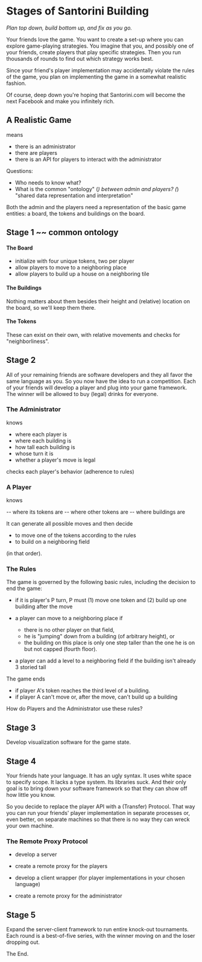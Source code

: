 # Stages of Santorini Building 

_Plan top down, build bottom up, and fix as you go._

Your friends love the game. You want to create a set-up where you can
explore game-playing strategies. You imagine that you, and possibly 
one of your friends, create players that play specific strategies. Then
you run thousands of rounds to find out which strategy works best. 

Since your friend's player implementation may accidentally violate the
rules of the game, you plan on implementing the game in a somewhat
realistic fashion. 

Of course, deep down you're hoping that Santorini.com will become the next
Facebook and make you infinitely rich.

## A Realistic Game 

means 

- there is an administrator 
- there are players 
- there is an API for players to interact with the administrator 

Questions: 

- Who needs to know what? 
- What is the common "ontology" (*) between admin and players? 
  (*) "shared data representation and interpretation"

Both the admin and the players need a representation of the basic game
entities: a board, the tokens and buildings on the board. 

## Stage 1 ~~ common ontology 

#### The Board

- initialize with four unique tokens, two per player 
- allow players to move to a neighboring place 
- allow players to build up a house on a neighboring tile 

#### The Buildings 

Nothing matters about them besides their height and (relative) location on
the board, so we'll keep them there. 

#### The Tokens

These can exist on their own, with relative movements and checks for
"neighborliness". 

## Stage 2 

All of your remaining friends are software developers and they all favor
the same language as you. So you now have the idea to run a competition. 
Each of your friends will develop a player and plug into your game
framework. The winner will be allowed to buy (legal) drinks for everyone. 

### The Administrator 

knows

- where each player is 
- where each building is 
- how tall each building is 
- whose turn it is 
- whether a player's move is legal 

checks each player's behavior (adherence to rules)

### A Player 

knows 

-- where its tokens are 
-- where other tokens are 
-- where buildings are 

It can generate all possible moves and then decide 
- to move one of the tokens according to the rules 
- to build on a neighboring field 

(in that order). 

### The Rules 

The game is governed by the following basic rules, including the decision
to end the game: 

- if it is player's P turn, P must (1) move one token and (2) build up one
  building after the move 

- a player can move to a neighboring place if 
  - there is no other player on that field, 
  - he is "jumping" down from a building (of arbitrary height), or
  - the building on this place is only one step taller than the one he is on
    but not capped (fourth floor). 

- a player can add a level to a neighboring field if the building isn't
  already 3 storied tall 

The game ends

- if player A's token reaches the third level of a building.
- if player A can't move or, after the move, can't build up a building

How do Players and the Administrator use these rules? 

## Stage 3

Develop visualization software for the game state. 

## Stage 4

Your friends hate your language. It has an ugly syntax. It uses white space
to specify scope. It lacks a type system. Its libraries suck. And their
only goal is to bring down your software framework so that they can show
off how little you know. 

So you decide to replace the player API with a (Transfer) Protocol. That
way you can run your friends' player implementation in separate processes
or, even better, on separate machines so that there is no way they can
wreck your own machine. 

### The Remote Proxy Protocol 

- develop a server 
- create a remote proxy for the players 

- develop a client wrapper (for player implementations in your chosen language)
- create a remote proxy for the administrator 

## Stage 5 

Expand the server-client framework to run entire knock-out tournaments. 
Each round is a best-of-five series, with the winner moving on and the
loser dropping out. 

The End. 
